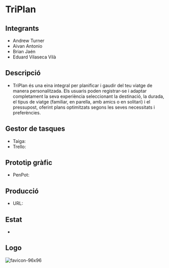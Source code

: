 # TriPlan

## Integrants
- Andrew Turner
- Aivan Antonio
- Brian Jaén
- Eduard Vilaseca Vilà

## Descripció
- TriPlan és una eina integral per planificar i gaudir del teu viatge de manera personalitzada. Els usuaris poden registrar-se i adaptar completament la seva experiència seleccionant la destinació, la durada, el tipus de viatge (familiar, en parella, amb amics o en solitari) i el pressupost, oferint plans optimitzats segons les seves necessitats i preferències.

## Gestor de tasques
- Taiga:
- Trello:

## Prototip gràfic
- PenPot:

## Producció
- URL:

## Estat
- 
## Logo
![favicon-96x96](https://github.com/user-attachments/assets/f5ef9263-b3cc-463c-b600-3c474d4ad8b5)
